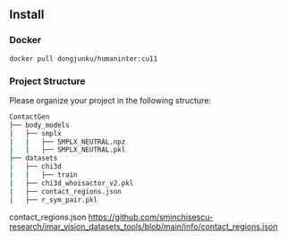 ## Install

### Docker
```shell
docker pull dongjunku/humaninter:cu11
```

### Project Structure
Please organize your project in the following structure:
```bash
ContactGen
├── body_models
|   ├── smplx
|   |   ├── SMPLX_NEUTRAL.npz
|   |   ├── SMPLX_NEUTRAL.pkl
├── datasets
|   ├── chi3d
|   |   ├── train
|   ├── chi3d_whoisactor_v2.pkl
|   ├── contact_regions.json
|   ├── r_sym_pair.pkl
```

contact_regions.json
https://github.com/sminchisescu-research/imar_vision_datasets_tools/blob/main/info/contact_regions.json
